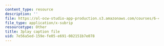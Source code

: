 ```yaml
---
content_type: resource
description: ''
file: https://ol-ocw-studio-app-production.s3.amazonaws.com/courses/6-451-principles-of-digital-communication-ii-spring-2005/7e56a5ed159efe05e691082151b7e078_OJafRrE21WE.srt
file_type: application/x-subrip
resourcetype: Other
title: 3play caption file
uid: 7e56a5ed-159e-fe05-e691-082151b7e078
---
```


